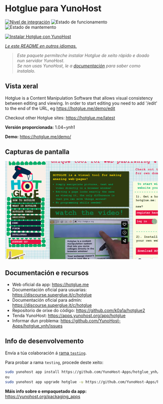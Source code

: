 <!--
NOTA: Este README foi creado automáticamente por <https://github.com/YunoHost/apps/tree/master/tools/readme_generator>
NON debe editarse manualmente.
-->

# Hotglue para YunoHost

[![Nivel de integración](https://dash.yunohost.org/integration/hotglue.svg)](https://ci-apps.yunohost.org/ci/apps/hotglue/) ![Estado de funcionamento](https://ci-apps.yunohost.org/ci/badges/hotglue.status.svg) ![Estado de mantemento](https://ci-apps.yunohost.org/ci/badges/hotglue.maintain.svg)

[![Instalar Hotglue con YunoHost](https://install-app.yunohost.org/install-with-yunohost.svg)](https://install-app.yunohost.org/?app=hotglue)

*[Le este README en outros idiomas.](./ALL_README.md)*

> *Este paquete permíteche instalar Hotglue de xeito rápido e doado nun servidor YunoHost.*  
> *Se non usas YunoHost, le a [documentación](https://yunohost.org/install) para saber como instalalo.*

## Vista xeral

Hotglue is a Content Manipulation Software that allows visual consistency between editing and viewing.
In order to start editing you need to add '/edit' to the end of the URL, eg https://hotglue.me/demo/edit

Checkout other Hotglue sites: https://hotglue.me/latest



**Versión proporcionada:** 1.04~ynh1

**Demo:** <https://hotglue.me/demo/>

## Capturas de pantalla

![Captura de pantalla de Hotglue](./doc/screenshots/example.jpg)

## Documentación e recursos

- Web oficial da app: <https://hotglue.me>
- Documentación oficial para usuarias: <https://discourse.superglue.it/c/hotglue>
- Documentación oficial para admin: <https://discourse.superglue.it/c/hotglue>
- Repositorio de orixe do código: <https://github.com/k0a1a/hotglue2>
- Tenda YunoHost: <https://apps.yunohost.org/app/hotglue>
- Informar dun problema: <https://github.com/YunoHost-Apps/hotglue_ynh/issues>

## Info de desenvolvemento

Envía a túa colaboración á [rama `testing`](https://github.com/YunoHost-Apps/hotglue_ynh/tree/testing).

Para probar a rama `testing`, procede deste xeito:

```bash
sudo yunohost app install https://github.com/YunoHost-Apps/hotglue_ynh/tree/testing --debug
ou
sudo yunohost app upgrade hotglue -u https://github.com/YunoHost-Apps/hotglue_ynh/tree/testing --debug
```

**Máis info sobre o empaquetado da app:** <https://yunohost.org/packaging_apps>
